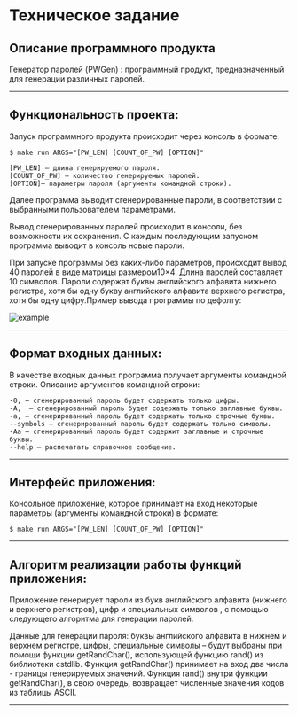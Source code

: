 # Техническое задание

## Описание программного продукта
Генератор паролей (PWGen)
: программный продукт, предназначенный для генерации различных паролей.

---

## Функциональность проекта:

Запуск программного продукта происходит через консоль в формате:
```
$ make run ARGS="[PW_LEN] [COUNT_OF_PW] [OPTION]"

[PW_LEN] – длина генерируемого пароля.
[COUNT_OF_PW] – количество генерируемых паролей.
[OPTION]– параметры пароля (аргументы командной строки).
```
Далее программа выводит сгенерированные пароли, в соответствии с выбранными пользователем параметрами.

Вывод сгенерированных паролей происходит в консоли, без возможности их сохранения. С каждым последующим запуском программа выводит в консоль новые пароли.

При запуске программы без каких-либо параметров, происходит вывод 40 паролей в виде матрицы размером10×4. Длина паролей составляет 10 символов. Пароли содержат буквы английского алфавита нижнего регистра, хотя бы одну букву английского алфавита верхнего регистра, хотя бы одну цифру.Пример вывода программы по дефолту:

![example](https://user-images.githubusercontent.com/124039485/235341812-0754edcf-7494-460b-a0da-8ebf2baadfb7.png)

---

## Формат входных данных:
В качестве входных данных программа получает аргументы командной строки. Описание аргументов командной строки:
```
-0, – сгенерированный пароль будет содержать только цифры.
-A,  – сгенерированный пароль будет содержать только заглавные буквы.
-a, – cгенерированный пароль будет содержать только строчные буквы.
--symbols – сгенерированный пароль будет содержать только символы.
-Aa – сгенерированный пароль будет содержит заглавные и строчные буквы.
--help – распечатать справочное сообщение.
```
---

## Интерфейс приложения:
Консольное приложение, которое принимает на вход некоторые параметры (аргументы командной строки) в формате:
```
$ make run ARGS="[PW_LEN] [COUNT_OF_PW] [OPTION]"
```
---

## Алгоритм реализации работы функций приложения:
Приложение генерирует пароли из букв английского алфавита (нижнего и верхнего регистров), цифр и специальных символов , с помощью следующего алгоритма для генерации паролей.

Данные для генерации пароля: буквы английского алфавита в нижнем и верхнем регистре, цифры, специальные символы – будут выбраны при помощи функции getRandChar(), использующей функцию rand() из библиотеки cstdlib. Функция getRandChar() принимает на вход два числа - границы генерируемых значений. Функция rand() внутри функции getRandChar(), в свою очередь, возвращает численные значения кодов из таблицы ASCII.
 
----
